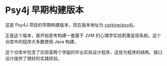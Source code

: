 # Psy4j 早期构建版本
这是 Psy4J 项目的早期构建版本，现在版本地址为 [corkine/psy4j](/corkine/psy4j)。

正是这个版本，我开始思考构建一套基于 JVM 的心理学实验刺激呈现系统。这个仓库中的程序大多数使用 Java 构建。

这个仓库中包含了实验室两个学姐的毕业实验设计程序，这些为程序的结构、接口设计提供了很好的实践经验。
